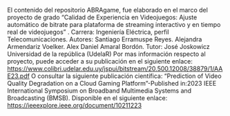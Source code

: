 El contenido del repositorio ABRAgame, fue elaborado en el marco del proyecto de grado “Calidad de Experiencia en Videojuegos: Ajuste automático de bitrate para plataforma de streaming interactivo y en tiempo real de videojuegos” . 
Carrera: Ingeniería Eléctrica, perfil Telecomunicaciones. 
Autores: Santiago Erramuspe Reyes. Alejandra Armendariz Voelker. Alex Daniel Amaral Bordón.
Tutor: José Joskowicz
Universidad de la república (UdelaR)
Por mas información respecto al proyecto, puede acceder a su publicación en el siguiente enlace: 
https://www.colibri.udelar.edu.uy/jspui/bitstream/20.500.12008/38879/1/AAE23.pdf
O consultar la siguiente publicación científica:
“Prediction of Video Quality Degradation on a Cloud Gaming Platform”-Published in:2023 IEEE International Symposium on Broadband Multimedia Systems and Broadcasting (BMSB).
Disponible en el siguiente enlace: https://ieeexplore.ieee.org/document/10211223
